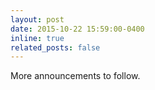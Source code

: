 ```yaml
---
layout: post
date: 2015-10-22 15:59:00-0400
inline: true
related_posts: false
---
```


More announcements to follow.
